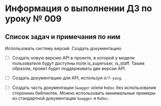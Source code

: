 # Информация о выполнении ДЗ по уроку № 009

## Список задач и примечания по ним

Использовать систему версий. Создать документацию.

- [ ] Создать новую версию API в проекте, в которой у модели пользователя будут доступны поля is_superuser, is_staff.
  Таким образом, проект будет поддерживать две версии API.
- [ ] Создать документацию для API, используя `drf-yasg`.
- [ ] Создать часть документации `Swagger` и/или `ReDoc` без использования сторонних библиотек. Можно использовать
  минимальные примеры из стандартной документации `Swagger` и `ReDoc`.
 